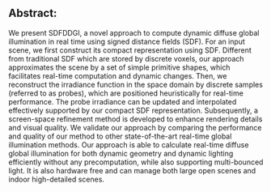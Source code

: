 ## Abstract:
We present SDFDDGI, a novel approach to compute dynamic diffuse global illumination in real time using signed distance fields (SDF). For an input scene, we first construct its compact representation using SDF. Different from traditional SDF which are stored by discrete voxels, our approach approximates the scene by a set of simple primitive shapes, which facilitates real-time computation and dynamic changes. Then, we reconstruct the irradiance function in the space domain by discrete samples (referred to as probes), which are positioned heuristically for real-time performance. The probe irradiance can be updated and interpolated effectively supported by our compact SDF representation. Subsequently, a screen-space refinement method is developed to enhance rendering details and visual quality. We validate our approach by comparing the performance and quality of our method to other state-of-the-art real-time global illumination methods. Our approach is able to calculate real-time diffuse global illumination for both dynamic geometry and dynamic lighting efficiently without any precomputation, while also supporting multi-bounced light. It is also hardware free and can manage both large open scenes and indoor high-detailed scenes.


